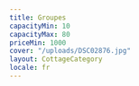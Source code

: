 ```yaml
---
title: Groupes
capacityMin: 10
capacityMax: 80
priceMin: 1000
cover: "/uploads/DSC02876.jpg"
layout: CottageCategory
locale: fr
---
```

